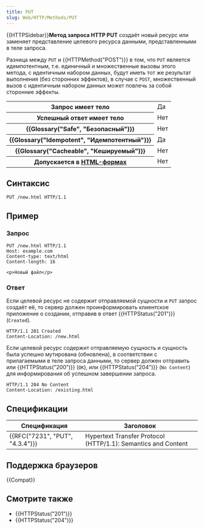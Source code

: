 ```yaml
---
title: PUT
slug: Web/HTTP/Methods/PUT
---
```


{{HTTPSidebar}}**Метод запроса HTTP PUT** создаёт новый ресурс или заменяет представление целевого ресурса данными, представленными в теле запроса.

Разница между `PUT` и {{HTTPMethod("POST")}} в том, что `PUT` является идемпотентным, т.е. единичный и множественные вызовы этого метода, с идентичным набором данных, будут иметь тот же результат выполнения (без сторонних эффектов), в случае с `POST`, множественный вызов с идентичным набором данных может повлечь за собой сторонние эффекты.

<table class="properties">
  <tbody>
    <tr>
      <th scope="row">Запрос имеет тело</th>
      <td>Да</td>
    </tr>
    <tr>
      <th scope="row">Успешный ответ имеет тело</th>
      <td>Нет</td>
    </tr>
    <tr>
      <th scope="row">
        {{Glossary("Safe", "Безопасный")}}
      </th>
      <td>Нет</td>
    </tr>
    <tr>
      <th scope="row">
        {{Glossary("Idempotent", "Идемпотентный")}}
      </th>
      <td>Да</td>
    </tr>
    <tr>
      <th scope="row">
        {{Glossary("Cacheable", "Кешируемый")}}
      </th>
      <td>Нет</td>
    </tr>
    <tr>
      <th scope="row">
        Допускается в <a href="/ru/docs/Learn/HTML/Forms">HTML-формах</a>
      </th>
      <td>Нет</td>
    </tr>
  </tbody>
</table>

## Синтаксис

```
PUT /new.html HTTP/1.1
```

## Пример

### Запрос

```
PUT /new.html HTTP/1.1
Host: example.com
Content-type: text/html
Content-length: 16

<p>Новый файл</p>
```

### Ответ

Если целевой ресурс не содержит отправляемой сущности и `PUT` запрос создаёт её, то сервер должен проинформировать клиентское приложение о создании, отправив в ответ {{HTTPStatus("201")}} (`Created`).

```
HTTP/1.1 201 Created
Content-Location: /new.html
```

Если целевой ресурс содержит отправляемую сущность и сущность была успешно мутирована (обновлена), в соответствии с прилагаемыми в теле запроса данными, то сервер должен отправить или {{HTTPStatus("200")}} (`OK`), или {{HTTPStatus("204")}} (`No Content`) для информирования об успешном завершении запроса.

```
HTTP/1.1 204 No Content
Content-Location: /existing.html
```

## Спецификации

| Спецификация                    | Заголовок                                                     |
| ------------------------------- | ------------------------------------------------------------- |
| {{RFC("7231", "PUT", "4.3.4")}} | Hypertext Transfer Protocol (HTTP/1.1): Semantics and Content |

## Поддержка браузеров

{{Compat}}

## Смотрите также

- {{HTTPStatus("201")}}
- {{HTTPStatus("204")}}
